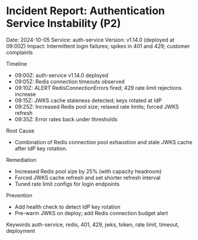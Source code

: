 # Incident Report: Authentication Service Instability (P2)

Date: 2024-10-05
Service: auth-service
Version: v1.14.0 (deployed at 09:00Z)
Impact: Intermittent login failures; spikes in 401 and 429; customer complaints

Timeline
- 09:00Z: auth-service v1.14.0 deployed
- 09:05Z: Redis connection timeouts observed
- 09:10Z: ALERT RedisConnectionErrors fired; 429 rate limit rejections increase
- 09:15Z: JWKS cache staleness detected; keys rotated at IdP
- 09:25Z: Increased Redis pool size; relaxed rate limits; forced JWKS refresh
- 09:35Z: Error rates back under thresholds

Root Cause
- Combination of Redis connection pool exhaustion and stale JWKS cache after IdP key rotation.

Remediation
- Increased Redis pool size by 25% (with capacity headroom)
- Forced JWKS cache refresh and set shorter refresh interval
- Tuned rate limit configs for login endpoints

Prevention
- Add health check to detect IdP key rotation
- Pre-warm JWKS on deploy; add Redis connection budget alert

Keywords
auth-service, redis, 401, 429, jwks, token, rate limit, timeout, deployment
